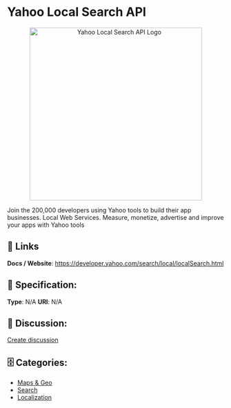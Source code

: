 # Yahoo Local Search API
<p align="center">
    <img width="400" src="https://raw.githubusercontent.com/apis-list/apis-list/main/apis/yahoo-local-search-api/logo_256x256.png" alt="Yahoo Local Search API Logo"/>
</p>

Join the 200,000 developers using Yahoo tools to build their app businesses. Local Web Services. Measure, monetize, advertise and improve your apps with Yahoo tools

##  🔗 Links
**Docs / Website**: https://developer.yahoo.com/search/local/localSearch.html

## 🧬 Specification:
**Type**: N/A
**URI**: N/A

## 💬 Discussion:
[Create discussion](https://github.com/apis-list/apis-list/discussions/new)

## 🗄️ Categories:
- [Maps & Geo](https://github.com/apis-list/apis-list#maps-and-geo)
- [Search](https://github.com/apis-list/apis-list#search)
- [Localization](https://github.com/apis-list/apis-list#localization)







